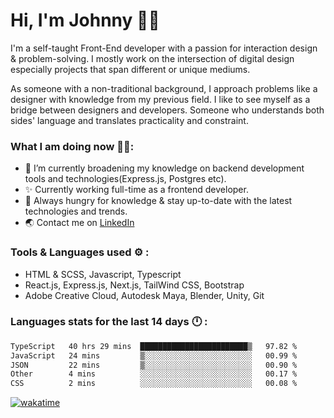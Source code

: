 # Hi, I'm Johnny 👋🧑‍

I'm a self-taught Front-End developer with a passion for interaction design & problem-solving. I mostly work on the intersection of digital design especially projects that span different or unique mediums.

As someone with a non-traditional background, I approach problems like a designer with knowledge from my previous field. I like to see myself as a bridge between designers and developers. Someone who understands both sides' language and translates practicality and constraint.

### What I am doing now 🧑‍💻:

- 🔭 I’m currently broadening my knowledge on backend development tools and technologies(Express.js, Postgres etc).
- ✨ Currently working full-time as a frontend developer.
- 📖 Always hungry for knowledge & stay up-to-date with the latest technologies and trends.
- 🌏 Contact me on [LinkedIn](https://www.linkedin.com/in/johchai/)

### Tools & Languages used ⚙️ :

- HTML & SCSS, Javascript, Typescript
- React.js, Express.js, Next.js, TailWind CSS, Bootstrap
- Adobe Creative Cloud, Autodesk Maya, Blender, Unity, Git

### Languages stats for the last 14 days 🕛 :

<!--START_SECTION:waka-->

```txt
TypeScript   40 hrs 29 mins  ████████████████████████▒   97.82 %
JavaScript   24 mins         ▒░░░░░░░░░░░░░░░░░░░░░░░░   00.99 %
JSON         22 mins         ▒░░░░░░░░░░░░░░░░░░░░░░░░   00.90 %
Other        4 mins          ░░░░░░░░░░░░░░░░░░░░░░░░░   00.17 %
CSS          2 mins          ░░░░░░░░░░░░░░░░░░░░░░░░░   00.08 %
```

<!--END_SECTION:waka-->

[![wakatime](https://wakatime.com/badge/user/0cd14e89-b357-451d-b5c1-4a79286fb5a6.svg)](https://wakatime.com/@0cd14e89-b357-451d-b5c1-4a79286fb5a6)
